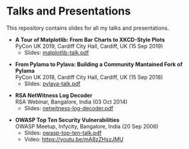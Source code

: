 Talks and Presentations
=======================

This repository contains slides for all my talks and presentations.

* **A Tour of Matplotlib: From Bar Charts to XKCD-Style Plots**\
  PyCon UK 2019, Cardiff City Hall, Cardiff, UK (15 Sep 2019)
  - Slides: [matplotlib-talk.pdf]

[matplotlib-talk.pdf]: https://github.com/susam/talks/raw/master/2019-09-15-pycon-uk-matplotlib-talk/matplotlib-talk.pdf

* **From Pylama to Pylava: Building a Community Mantained Fork of Pylama**\
  PyCon UK 2018, Cardiff City Hall, Cardiff, UK (15 Sep 2018)
  - Slides: [pylava-talk.pdf]

[pylava-talk.pdf]: https://github.com/susam/talks/raw/master/2018-09-15-pycon-uk-pylava-talk/pylava-talk.pdf

* **RSA NetWitness Log Decoder**\
  RSA Webinar, Bangalore, India (03 Oct 2014)
  - Slides: [netwitness-log-decoder.pdf]

[netwitness-log-decoder.pdf]: https://github.com/susam/talks/raw/master/2014-10-03-rsa-netwitness-webinar/netwitness-log-decoder.pdf

* **OWASP Top Ten Security Vulnerabilities**\
  OWASP Meetup, Infycity, Bangalore, India (20 Sep 2006)
  - Slides: [owasp-top-ten-talk.pdf]
  - Video: https://youtu.be/mA8zZHszJMU

[owasp-top-ten-talk.pdf]: https://github.com/susam/talks/raw/master/2006-09-20-owasp-top-ten-talk/owasp-top-ten-talk.pdf
